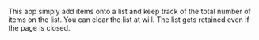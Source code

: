 This app simply add items onto a list and keep track of the total number of items on the list. You can clear the list at will. The list gets retained even if the page is closed.
 
 
